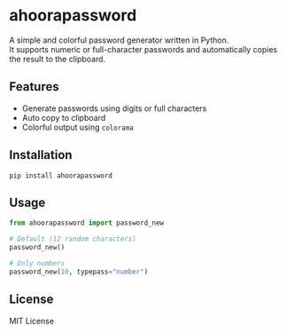 # ahoorapassword

A simple and colorful password generator written in Python.  
It supports numeric or full-character passwords and automatically copies the result to the clipboard.

## Features
- Generate passwords using digits or full characters
- Auto copy to clipboard
- Colorful output using `colorama`

## Installation

```
pip install ahoorapassword
```

## Usage

```python
from ahoorapassword import password_new

# Default (12 random characters)
password_new()

# Only numbers
password_new(10, typepass="number")
```

## License

MIT License